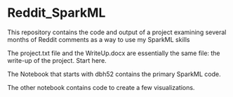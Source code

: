 # Reddit_SparkML
This repository contains the code and output of a project examining several months of Reddit comments as a way to use my SparkML skills

The project.txt file and the WriteUp.docx are essentially the same file: the write-up of the project. Start here.  

The Notebook that starts with dbh52 contains the primary SparkML code. 

The other notebook contains code to create a few visualizations.  
